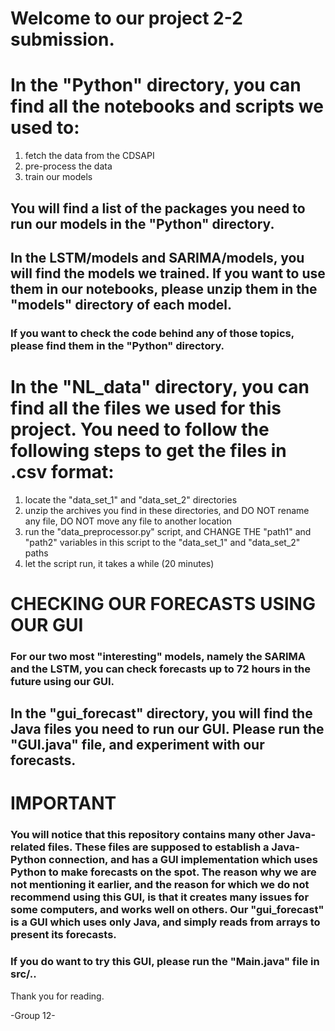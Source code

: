 # Welcome to our project 2-2 submission. 

# In the "Python" directory, you can find all the notebooks and scripts we used to:
1) fetch the data from the CDSAPI
2) pre-process the data
3) train our models

## You will find a list of the packages you need to run our models in the "Python" directory. 

## In the LSTM/models and SARIMA/models, you will find the models we trained. If you want to use them in our notebooks, please unzip them in the "models" directory of each model. 

###  If you want to check the code behind any of those topics, please find them in the "Python" directory.

# In the "NL_data" directory, you can find all the files we used for this project. You need to follow the following steps to get the files in .csv format:
1) locate the "data_set_1" and "data_set_2" directories
2) unzip the archives you find in these directories, and DO NOT rename any file, DO NOT move any file to another location
3) run the "data_preprocessor.py" script, and CHANGE THE "path1" and "path2" variables in this script to the "data_set_1" and "data_set_2" paths
4) let the script run, it takes a while (20 minutes)

# CHECKING OUR FORECASTS USING OUR GUI
### For our two most "interesting" models, namely the SARIMA and the LSTM, you can check forecasts up to 72 hours in the future using our GUI.
## In the "gui_forecast" directory, you will find the Java files you need to run our GUI. Please run the "GUI.java" file, and experiment with our forecasts.

# IMPORTANT
### You will notice that this repository contains many other Java-related files. These files are supposed to establish a Java-Python connection, and has a GUI implementation which uses Python to make forecasts on the spot. The reason why we are not mentioning it earlier, and the reason for which we do not recommend using this GUI, is that it creates many issues for some computers, and works well on others. Our "gui_forecast" is a GUI which uses only Java, and simply reads from arrays to present its forecasts.

### If you do want to try this GUI, please run the "Main.java" file in src/.. 

Thank you for reading.

-Group 12-
